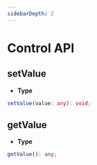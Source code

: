 ```yaml
---
sidebarDepth: 2
---
```


# Control API

## setValue

- **Type**
```ts
setValue(value: any): void;
```

## getValue

- **Type**
```ts
getValue(): any;
```